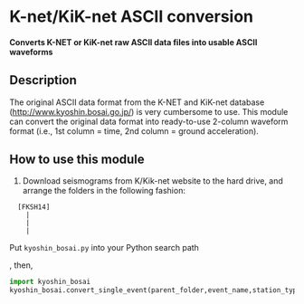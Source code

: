 # K-net/KiK-net ASCII conversion
#### Converts K-NET or KiK-net raw ASCII data files into usable ASCII waveforms

## Description
The original ASCII data format from the K-NET and KiK-net database (http://www.kyoshin.bosai.go.jp/) is very cumbersome to use. This module can convert the original data format into ready-to-use 2-column waveform format (i.e., 1st column = time, 2nd column = ground acceleration).

## How to use this module

1. Download seismograms from K/Kik-net website to the hard drive, and arrange the folders in the following fashion:
  ```
    [FKSH14] 
      | 
      | 
      | 
  ```

Put `kyoshin_bosai.py` into your Python search path



, then,

```Python
import kyoshin_bosai
kyoshin_bosai.convert_single_event(parent_folder,event_name,station_type)
```
